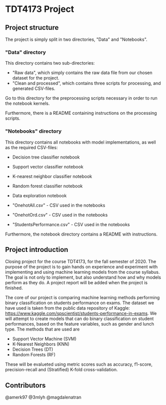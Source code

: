 # TDT4173 Project

## Project structure
The project is simply split in two directories, "Data" and "Notebooks". 

### "Data" directory
This directory contains two sub-directories:
* "Raw data", which simply contains the raw data file from our chosen dataset for the project.
* "Clean and processed", which contains three scripts for processing, and generated CSV-files. 

Go to this directory for the preprocessing scripts necessary in order to run the notebook kernels. 

Furthermore, there is a README containing instructions on the processing scripts.

### "Notebooks" directory
This directory contains all notebooks with model implementations, as well as the required CSV-files:
* Decision tree classifier notebook
* Support vector classifier notebook
* K-nearest neighbor classifier notebook
* Random forest classifier notebook

* Data exploration notebook

* "OnehotAll.csv" - CSV used in the notebooks
* "OnehotOrd.csv" - CSV used in the notebooks
* "StudentsPerformance.csv" - CSV used in the notebooks

Furthermore, the notebook directory contains a README with instructions.


## Project introduction
Closing project for the course TDT4173, for the fall semester of 2020. The purpose of the project is to gain hands on experience and experiment with implementing and using machine learning models from the course syllabus. The goal is not only to implement, but also understand how and why models perform as they do. A project report will be added when the project is finished. 

The core of our project is comparing machine learning methods performing binary classification on students performance on exams. The dataset we have used is taken from the public data repository of Kaggle: https://www.kaggle.com/spscientist/students-performance-in-exams. We will attempt to create models that can do binary classification on student performances, based on the feature variables, such as gender and lunch type. The methods that are used are
* Support Vector Machine (SVM)
* K-Nearest Neighbors (KNN)
* Decision Trees (DT)
* Random Forests (RF)

These will be evalueted using metric scores such as accuracy, f1-score, precision-recall and (Stratified) K-fold cross-validation. 

## Contributors
@amerk97
@3mlyh
@magdalenatran
